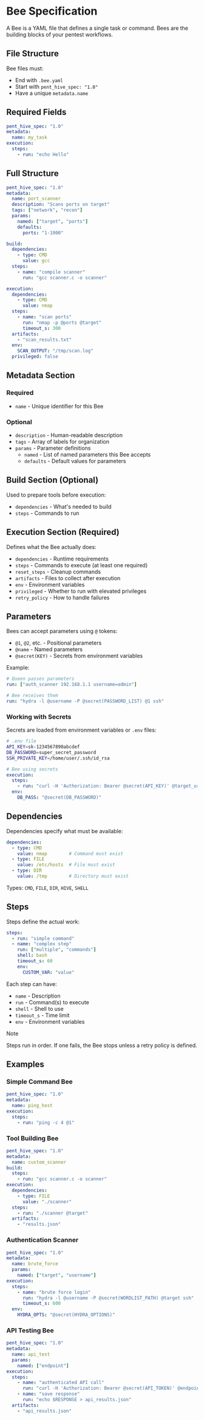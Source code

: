 # Bee Specification

A Bee is a YAML file that defines a single task or command. Bees are the building blocks of your pentest workflows.

## File Structure

Bee files must:

- End with `.bee.yaml`
- Start with `pent_hive_spec: "1.0"`
- Have a unique `metadata.name`

## Required Fields

```yaml
pent_hive_spec: "1.0"
metadata:
  name: my_task
execution:
  steps:
    - run: "echo Hello"
```

## Full Structure

```yaml
pent_hive_spec: "1.0"
metadata:
  name: port_scanner
  description: "Scans ports on target"
  tags: ["network", "recon"]
  params:
    named: ["target", "ports"]
    defaults:
      ports: "1-1000"

build:
  dependencies:
    - type: CMD
      value: gcc
  steps:
    - name: "compile scanner"
      run: "gcc scanner.c -o scanner"

execution:
  dependencies:
    - type: CMD
      value: nmap
  steps:
    - name: "scan ports"
      run: "nmap -p @ports @target"
      timeout_s: 300
  artifacts:
    - "scan_results.txt"
  env:
    SCAN_OUTPUT: "/tmp/scan.log"
  privileged: false
```

## Metadata Section

### Required

- `name` - Unique identifier for this Bee

### Optional

- `description` - Human-readable description
- `tags` - Array of labels for organization
- `params` - Parameter definitions
  - `named` - List of named parameters this Bee accepts
  - `defaults` - Default values for parameters

## Build Section (Optional)

Used to prepare tools before execution:

- `dependencies` - What's needed to build
- `steps` - Commands to run

## Execution Section (Required)

Defines what the Bee actually does:

- `dependencies` - Runtime requirements
- `steps` - Commands to execute (at least one required)
- `reset_steps` - Cleanup commands
- `artifacts` - Files to collect after execution
- `env` - Environment variables
- `privileged` - Whether to run with elevated privileges
- `retry_policy` - How to handle failures

## Parameters

Bees can accept parameters using `@` tokens:

- `@1`, `@2`, etc. - Positional parameters
- `@name` - Named parameters
- `@secret(KEY)` - Secrets from environment variables

Example:

```yaml
# Queen passes parameters
run: ["auth_scanner 192.168.1.1 username=admin"]

# Bee receives them
run: "hydra -l @username -P @secret(PASSWORD_LIST) @1 ssh"
```

### Working with Secrets

Secrets are loaded from environment variables or `.env` files:

```bash
# .env file
API_KEY=sk-1234567890abcdef
DB_PASSWORD=super_secret_password
SSH_PRIVATE_KEY=/home/user/.ssh/id_rsa
```

```yaml
# Bee using secrets
execution:
  steps:
    - run: "curl -H 'Authorization: Bearer @secret(API_KEY)' @target_url"
  env:
    DB_PASS: "@secret(DB_PASSWORD)"
```

## Dependencies

Dependencies specify what must be available:

```yaml
dependencies:
  - type: CMD
    value: nmap        # Command must exist
  - type: FILE
    value: /etc/hosts  # File must exist
  - type: DIR
    value: /tmp        # Directory must exist
```

Types: `CMD`, `FILE`, `DIR`, `HIVE`, `SHELL`

## Steps

Steps define the actual work:

```yaml
steps:
  - run: "simple command"
  - name: "complex step"
    run: ["multiple", "commands"]
    shell: bash
    timeout_s: 60
    env:
      CUSTOM_VAR: "value"
```

Each step can have:

- `name` - Description
- `run` - Command(s) to execute
- `shell` - Shell to use
- `timeout_s` - Time limit
- `env` - Environment variables

> [!NOTE]
> Steps run in order. If one fails, the Bee stops unless a retry policy is defined.

## Examples

### Simple Command Bee

```yaml
pent_hive_spec: "1.0"
metadata:
  name: ping_host
execution:
  steps:
    - run: "ping -c 4 @1"
```

### Tool Building Bee

```yaml
pent_hive_spec: "1.0"
metadata:
  name: custom_scanner
build:
  steps:
    - run: "gcc scanner.c -o scanner"
execution:
  dependencies:
    - type: FILE
      value: "./scanner"
  steps:
    - run: "./scanner @target"
  artifacts:
    - "results.json"
```

### Authentication Scanner

```yaml
pent_hive_spec: "1.0"
metadata:
  name: brute_force
  params:
    named: ["target", "username"]
execution:
  steps:
    - name: "brute force login"
      run: "hydra -l @username -P @secret(WORDLIST_PATH) @target ssh"
      timeout_s: 600
  env:
    HYDRA_OPTS: "@secret(HYDRA_OPTIONS)"
```

### API Testing Bee

```yaml
pent_hive_spec: "1.0"
metadata:
  name: api_test
  params:
    named: ["endpoint"]
execution:
  steps:
    - name: "authenticated API call"
      run: "curl -H 'Authorization: Bearer @secret(API_TOKEN)' @endpoint"
    - name: "save response"
      run: "echo $RESPONSE > api_results.json"
  artifacts:
    - "api_results.json"
```
